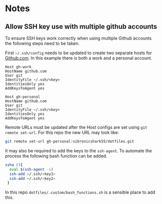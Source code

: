 # Notes

## Allow SSH key use with multiple github accounts

To ensure SSH keys work correctly when using multiple Github accounts the
following steps need to be taken.

First `~/.ssh/config` needs to be updated to create two separate hosts for
[Github.com](https://github.com). In this example there is both a work and
a personal account.

```text
Host gh-work
HostName github.com
User git
IdentityFile ~/.ssh/<key>
IdentitiesOnly yes
AddKeysToAgent yes

Host gh-personal
HostName github.com
User git
IdentityFile ~/.ssh/<key>
IdentitiesOnly yes
AddKeysToAgent yes
```

Remote URLs must be updated after the Host configs are set using
`git remote set-url`. For this repo the new URL may look like:

```bash
git remote set-url gh-personal:vibronicshark55/dotfiles.git
```
It may also be required to add the keys to the `ssh-agent`. To automate the
process the following bash function can be added.

```bash
ssha (){
  eval $(ssh-agent -s)
  ssh-add ~/.ssh/<key1>
  ssh-add ~/.ssh/<key2>
 }
```

In this repo `dotfiles/.custom/bash_functions.sh` is a sensible place to add this.

